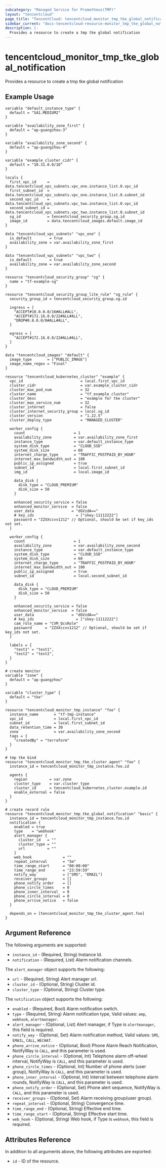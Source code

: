 ```yaml
---
subcategory: "Managed Service for Prometheus(TMP)"
layout: "tencentcloud"
page_title: "TencentCloud: tencentcloud_monitor_tmp_tke_global_notification"
sidebar_current: "docs-tencentcloud-resource-monitor_tmp_tke_global_notification"
description: |-
  Provides a resource to create a tmp tke global notification
---
```


# tencentcloud_monitor_tmp_tke_global_notification

Provides a resource to create a tmp tke global notification

## Example Usage

```hcl
variable "default_instance_type" {
  default = "SA1.MEDIUM2"
}

variable "availability_zone_first" {
  default = "ap-guangzhou-3"
}

variable "availability_zone_second" {
  default = "ap-guangzhou-4"
}

variable "example_cluster_cidr" {
  default = "10.31.0.0/16"
}

locals {
  first_vpc_id     = data.tencentcloud_vpc_subnets.vpc_one.instance_list.0.vpc_id
  first_subnet_id  = data.tencentcloud_vpc_subnets.vpc_one.instance_list.0.subnet_id
  second_vpc_id    = data.tencentcloud_vpc_subnets.vpc_two.instance_list.0.vpc_id
  second_subnet_id = data.tencentcloud_vpc_subnets.vpc_two.instance_list.0.subnet_id
  sg_id            = tencentcloud_security_group.sg.id
  image_id         = data.tencentcloud_images.default.image_id
}

data "tencentcloud_vpc_subnets" "vpc_one" {
  is_default        = true
  availability_zone = var.availability_zone_first
}

data "tencentcloud_vpc_subnets" "vpc_two" {
  is_default        = true
  availability_zone = var.availability_zone_second
}

resource "tencentcloud_security_group" "sg" {
  name = "tf-example-sg"
}

resource "tencentcloud_security_group_lite_rule" "sg_rule" {
  security_group_id = tencentcloud_security_group.sg.id

  ingress = [
    "ACCEPT#10.0.0.0/16#ALL#ALL",
    "ACCEPT#172.16.0.0/22#ALL#ALL",
    "DROP#0.0.0.0/0#ALL#ALL",
  ]

  egress = [
    "ACCEPT#172.16.0.0/22#ALL#ALL",
  ]
}

data "tencentcloud_images" "default" {
  image_type       = ["PUBLIC_IMAGE"]
  image_name_regex = "Final"
}

resource "tencentcloud_kubernetes_cluster" "example" {
  vpc_id                          = local.first_vpc_id
  cluster_cidr                    = var.example_cluster_cidr
  cluster_max_pod_num             = 32
  cluster_name                    = "tf_example_cluster"
  cluster_desc                    = "example for tke cluster"
  cluster_max_service_num         = 32
  cluster_internet                = false
  cluster_internet_security_group = local.sg_id
  cluster_version                 = "1.22.5"
  cluster_deploy_type             = "MANAGED_CLUSTER"

  worker_config {
    count                      = 1
    availability_zone          = var.availability_zone_first
    instance_type              = var.default_instance_type
    system_disk_type           = "CLOUD_SSD"
    system_disk_size           = 60
    internet_charge_type       = "TRAFFIC_POSTPAID_BY_HOUR"
    internet_max_bandwidth_out = 100
    public_ip_assigned         = true
    subnet_id                  = local.first_subnet_id
    img_id                     = local.image_id

    data_disk {
      disk_type = "CLOUD_PREMIUM"
      disk_size = 50
    }

    enhanced_security_service = false
    enhanced_monitor_service  = false
    user_data                 = "dGVzdA=="
    # key_ids                   = ["skey-11112222"]
    password = "ZZXXccvv1212" // Optional, should be set if key_ids not set.
  }

  worker_config {
    count                      = 1
    availability_zone          = var.availability_zone_second
    instance_type              = var.default_instance_type
    system_disk_type           = "CLOUD_SSD"
    system_disk_size           = 60
    internet_charge_type       = "TRAFFIC_POSTPAID_BY_HOUR"
    internet_max_bandwidth_out = 100
    public_ip_assigned         = true
    subnet_id                  = local.second_subnet_id

    data_disk {
      disk_type = "CLOUD_PREMIUM"
      disk_size = 50
    }

    enhanced_security_service = false
    enhanced_monitor_service  = false
    user_data                 = "dGVzdA=="
    # key_ids                   = ["skey-11112222"]
    cam_role_name = "CVM_QcsRole"
    password      = "ZZXXccvv1212" // Optional, should be set if key_ids not set.
  }

  labels = {
    "test1" = "test1",
    "test2" = "test2",
  }
}

# create monitor
variable "zone" {
  default = "ap-guangzhou"
}

variable "cluster_type" {
  default = "tke"
}

resource "tencentcloud_monitor_tmp_instance" "foo" {
  instance_name       = "tf-tmp-instance"
  vpc_id              = local.first_vpc_id
  subnet_id           = local.first_subnet_id
  data_retention_time = 30
  zone                = var.availability_zone_second
  tags = {
    "createdBy" = "terraform"
  }
}

# tmp tke bind
resource "tencentcloud_monitor_tmp_tke_cluster_agent" "foo" {
  instance_id = tencentcloud_monitor_tmp_instance.foo.id

  agents {
    region          = var.zone
    cluster_type    = var.cluster_type
    cluster_id      = tencentcloud_kubernetes_cluster.example.id
    enable_external = false
  }
}

# create record rule
resource "tencentcloud_monitor_tmp_tke_global_notification" "basic" {
  instance_id = tencentcloud_monitor_tmp_instance.foo.id
  notification {
    enabled = true
    type    = "webhook"
    alert_manager {
      cluster_id   = ""
      cluster_type = ""
      url          = ""
    }
    web_hook              = ""
    repeat_interval       = "5m"
    time_range_start      = "00:00:00"
    time_range_end        = "23:59:59"
    notify_way            = ["SMS", "EMAIL"]
    receiver_groups       = []
    phone_notify_order    = []
    phone_circle_times    = 0
    phone_inner_interval  = 0
    phone_circle_interval = 0
    phone_arrive_notice   = false
  }

  depends_on = [tencentcloud_monitor_tmp_tke_cluster_agent.foo]
}
```

## Argument Reference

The following arguments are supported:

* `instance_id` - (Required, String) Instance Id.
* `notification` - (Required, List) Alarm notification channels.

The `alert_manager` object supports the following:

* `url` - (Required, String) Alert manager url.
* `cluster_id` - (Optional, String) Cluster id.
* `cluster_type` - (Optional, String) Cluster type.

The `notification` object supports the following:

* `enabled` - (Required, Bool) Alarm notification switch.
* `type` - (Required, String) Alarm notification type, Valid values: `amp`, `webhook`, `alertmanager`.
* `alert_manager` - (Optional, List) Alert manager, if Type is `alertmanager`, this field is required.
* `notify_way` - (Optional, Set) Alarm notification method, Valid values: `SMS`, `EMAIL`, `CALL`, `WECHAT`.
* `phone_arrive_notice` - (Optional, Bool) Phone Alarm Reach Notification, NotifyWay is `CALL`, and this parameter is used.
* `phone_circle_interval` - (Optional, Int) Telephone alarm off-wheel interval, NotifyWay is `CALL`, and this parameter is used.
* `phone_circle_times` - (Optional, Int) Number of phone alerts (user group), NotifyWay is `CALL`, and this parameter is used.
* `phone_inner_interval` - (Optional, Int) Interval between telephone alarm rounds, NotifyWay is `CALL`, and this parameter is used.
* `phone_notify_order` - (Optional, Set) Phone alert sequence, NotifyWay is `CALL`, and this parameter is used.
* `receiver_groups` - (Optional, Set) Alarm receiving group(user group).
* `repeat_interval` - (Optional, String) Convergence time.
* `time_range_end` - (Optional, String) Effective end time.
* `time_range_start` - (Optional, String) Effective start time.
* `web_hook` - (Optional, String) Web hook, if Type is `webhook`, this field is required.

## Attributes Reference

In addition to all arguments above, the following attributes are exported:

* `id` - ID of the resource.



